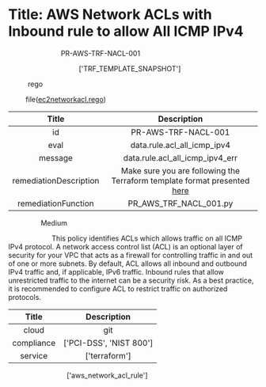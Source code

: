 



# Title: AWS Network ACLs with Inbound rule to allow All ICMP IPv4


***<font color="white">Master Test Id:</font>*** PR-AWS-TRF-NACL-001

***<font color="white">Master Snapshot Id:</font>*** ['TRF_TEMPLATE_SNAPSHOT']

***<font color="white">type:</font>*** rego

***<font color="white">rule:</font>*** file([ec2networkacl.rego])  
  
  
  
  

|Title|Description|
| :---: | :---: |
|id|PR-AWS-TRF-NACL-001|
|eval|data.rule.acl_all_icmp_ipv4|
|message|data.rule.acl_all_icmp_ipv4_err|
|remediationDescription|Make sure you are following the Terraform template format presented <a href='https://registry.terraform.io/providers/hashicorp/aws/latest/docs/resources/network_acl_rule' target='_blank'>here</a>|
|remediationFunction|PR_AWS_TRF_NACL_001.py|


***<font color="white">Severity:</font>*** Medium

***<font color="white">Description:</font>*** This policy identifies ACLs which allows traffic on all ICMP IPv4 protocol. A network access control list (ACL) is an optional layer of security for your VPC that acts as a firewall for controlling traffic in and out of one or more subnets. By default, ACL allows all inbound and outbound IPv4 traffic and, if applicable, IPv6 traffic. Inbound rules that allow unrestricted traffic to the internet can be a security risk. As a best practice, it is recommended to configure ACL to restrict traffic on authorized protocols.  
  
  

|Title|Description|
| :---: | :---: |
|cloud|git|
|compliance|['PCI-DSS', 'NIST 800']|
|service|['terraform']|


***<font color="white">Resource Types:</font>*** ['aws_network_acl_rule']


[ec2networkacl.rego]: https://github.com/prancer-io/prancer-compliance-test/tree/master/aws/terraform/ec2networkacl.rego
